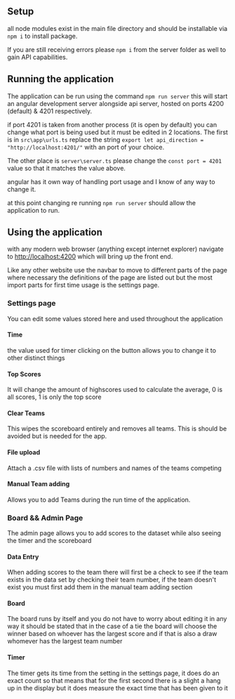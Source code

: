 ## Setup

all node modules exist in the main file directory and should be installable via `npm i` to install package. 

If you are still receiving errors please `npm i` from the server folder as well to gain API capabilities.

## Running the application

The application can be run using the command `npm run server` this will start an angular development server alongside api server, hosted on ports 4200 (default) & 4201 respectively.

if port 4201 is taken from another process (it is open by default) you can change what port is being used but it must be edited in 2 locations. The first is in `src\app\urls.ts` replace the string `export let api_direction = "http://localhost:4201/"` with an port of your choice. 

The other place is `server\server.ts` please change the `const port = 4201` value so that it matches the value above.

angular has it own way of handling port usage and I know of any way to change it.

at this point changing re running `npm run server` should allow the application to run.

## Using the application

with any modern web browser (anything except internet explorer) navigate to [http://localhost:4200](http://localhost:4200) which will bring up the front end. 

Like any other website use the navbar to move to different parts of the page where necessary the definitions of the page are listed out but the most import parts for first time usage is the settings page.

### Settings page

You can edit some values stored here and used throughout the application 

#### Time

the value used for timer clicking on the button allows you to change it to other distinct things

#### Top Scores

It will change the amount of highscores used to calculate the average, 0 is all scores, 1 is only the top score

#### Clear Teams

This wipes the scoreboard entirely and removes all teams. This is should be avoided but is needed for the app.

#### File upload

Attach a .csv file with lists of numbers and names of the teams competing

#### Manual Team adding

Allows you to add Teams during the run time of the application. 


### Board && Admin Page

The admin page allows you to add scores to the dataset while also seeing the timer and the scoreboard

#### Data Entry

When adding scores to the team there will first be a check to see if the team exists in the data set by checking their team number, if the team doesn't exist you must first add them in the manual team adding section 

#### Board

The board runs by itself and you do not have to worry about editing it in any way it should be stated that in the case of a tie the board will choose the winner based on whoever has the largest score and if that is also a draw whomever has the largest team number

#### Timer

The timer gets its time from the setting in the settings page, it does do an exact count so that means that for the first second there is a slight a hang up in the display but it does measure the exact time that has been given to it